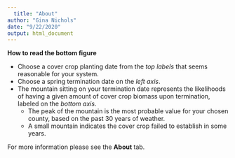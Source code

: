 ```yaml
---
  title: "About"
author: "Gina Nichols"
date: "9/22/2020"
output: html_document
---
```


**How to read the bottom figure**
- Choose a cover crop planting date from the *top labels* that seems reasonable for your system. 
- Choose a spring termination date on the *left axis*.
- The mountain sitting on your termination date represents the likelihoods of having a given amount of cover crop biomass upon termination, labeled on the *bottom axis*. 
    + The peak of the mountain is the most probable value for your chosen county, based on the past 30 years of weather. 
    + A small mountain indicates the cover crop failed to establish in some years. 

For more information please see the **About** tab. 
